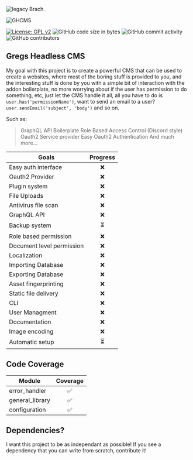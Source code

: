 ![legacy](https://github.com/GrzegorzManiak/GHCMS/tree/legacy) Brach.

![GHCMS](https://raw.githubusercontent.com/GrzegorzManiak/GHCMS/legacy/GHcms.png)

[![License: GPL v2](https://img.shields.io/badge/License-GPL_v2-blue.svg)](https://www.gnu.org/licenses/old-licenses/gpl-2.0.en.html) 
![GitHub code size in bytes](https://img.shields.io/github/languages/code-size/GrzegorzManiak/GHCMS)
![GitHub commit activity](https://img.shields.io/github/commit-activity/w/GrzegorzManiak/GHCMS)
![GitHub contributors](https://img.shields.io/github/contributors/GrzegorzManiak/GHCMS)

## Gregs Headless CMS

My goal with this project is to create a powerful CMS that can be used to create a websites, where most of the boring stuff is provided to you,
and the interesting stuff is done by you with a simple bit of interaction with the addon boilerplate, no more worrying about if the user has permission to do something, etc, just let the CMS handle it all, all you have to do is `user.has('permissionName')`, want to send an email to a user? `user.sendEmail('subject', 'body')` and so on.

Such as:
> GraphQL API Boilerplate
> Role Based Access Control (Discord style)
> Oauth2 Service provider
> Easy Oauth2 Authentication
> And much more...

| Goals | Progress |
| -------------- |:--------------:|
| Easy auth interface       | ❌ |
| Oauth2 Provider           | ❌ |
| Plugin system             | ❌ |
| File Uploads              | ❌ |
| Antivirus file scan       | ❌ |
| GraphQL API               | ❌ |
| Backup system             | ⏳ |
| Role based permission     | ❌ |
| Document level permission | ❌ |
| Localization              | ❌ |
| Importing Database        | ❌ |
| Exporting Database        | ❌ |
| Asset fingerprinting      | ❌ |
| Static file delivery      | ❌ |
| CLI                       | ❌ |
| User Managment            | ❌ |
| Documentation             | ❌ |
| Image encoding            | ❌ |
| Automatic setup           | ⏳ |

## Code Coverage

| Module | Coverage |
| -------------- |:--------------:|
| error_handler             | ✅ |
| general_library           | ✅ |
| configuration             | ✅ |


## Dependencies?

I want this project to be as independant as possible!
If you see a dependency that you can write from scratch, contribute it!
